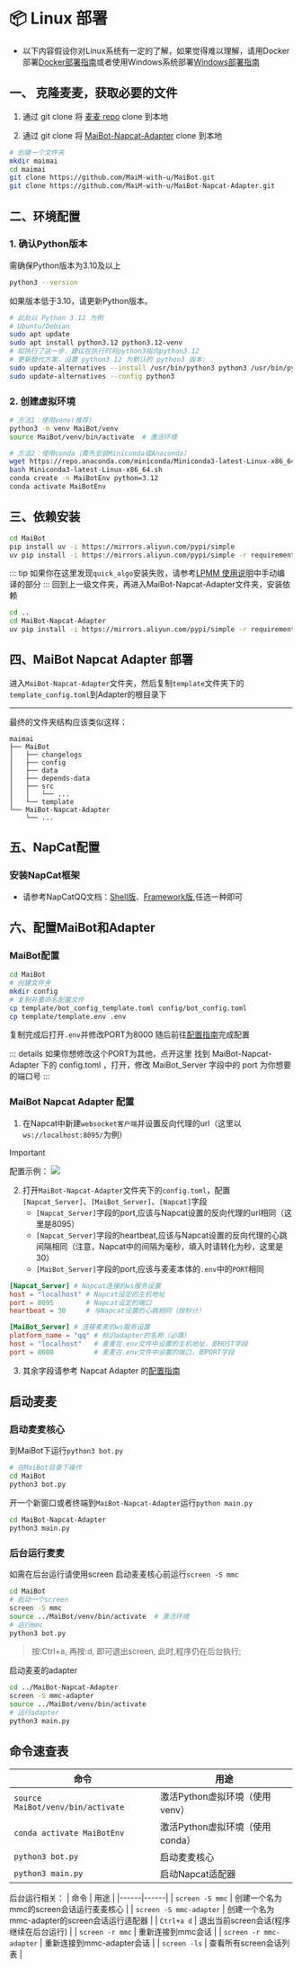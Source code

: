 # 📦 Linux 部署

- 以下内容假设你对Linux系统有一定的了解，如果觉得难以理解，请用Docker部署[Docker部署指南](mmc_deploy_docker)或者使用Windows系统部署[Windows部署指南](mmc_deploy_windows)

## 一、 克隆麦麦，获取必要的文件
1. 通过 git clone 将 [麦麦 repo](https://github.com/MaiM-with-u/MaiBot) clone 到本地

2. 通过 git clone 将 [MaiBot-Napcat-Adapter](https://github.com/MaiM-with-u/MaiBot-Napcat-Adapter) clone 到本地
```bash
# 创建一个文件夹
mkdir maimai
cd maimai
git clone https://github.com/MaiM-with-u/MaiBot.git
git clone https://github.com/MaiM-with-u/MaiBot-Napcat-Adapter.git
```

## 二、环境配置

### 1️. 确认Python版本

需确保Python版本为3.10及以上

```bash
python3 --version
```

如果版本低于3.10，请更新Python版本。

```bash
# 此处以 Python 3.12 为例
# Ubuntu/Debian
sudo apt update
sudo apt install python3.12 python3.12-venv
# 如执行了这一步，建议在执行时将python3指向python3.12
# 更新替代方案，设置 python3.12 为默认的 python3 版本:
sudo update-alternatives --install /usr/bin/python3 python3 /usr/bin/python3.12
sudo update-alternatives --config python3
```

### 2. 创建虚拟环境
```bash
# 方法1：使用venv(推荐)
python3 -m venv MaiBot/venv
source MaiBot/venv/bin/activate  # 激活环境

# 方法2：使用conda（需先安装Miniconda或Anaconda）
wget https://repo.anaconda.com/miniconda/Miniconda3-latest-Linux-x86_64.sh
bash Miniconda3-latest-Linux-x86_64.sh
conda create -n MaiBotEnv python=3.12
conda activate MaiBotEnv
```

## 三、依赖安装
```bash
cd MaiBot
pip install uv -i https://mirrors.aliyun.com/pypi/simple
uv pip install -i https://mirrors.aliyun.com/pypi/simple -r requirements.txt --upgrade
```
::: tip
如果你在这里发现`quick_algo`安装失败，请参考[LPMM 使用说明](/manual/usage/lpmm)中手动编译的部分
:::
回到上一级文件夹，再进入MaiBot-Napcat-Adapter文件夹，安装依赖
```bash
cd ..
cd MaiBot-Napcat-Adapter
uv pip install -i https://mirrors.aliyun.com/pypi/simple -r requirements.txt --upgrade
```
## 四、MaiBot Napcat Adapter 部署

进入`MaiBot-Napcat-Adapter`文件夹，然后复制`template`文件夹下的`template_config.toml`到Adapter的根目录下

<hr class="custom_hr"/>

最终的文件夹结构应该类似这样：
```
maimai
├── MaiBot
│   ├── changelogs
│   ├── config
│   ├── data
│   ├── depends-data
│   ├── src
│   │   └── ...
│   └── template
└── MaiBot-Napcat-Adapter
    └── ...
```

## 五、NapCat配置

###  **安装NapCat框架**

- 请参考NapCatQQ文档：[Shell版](https://www.napcat.wiki/guide/boot/Shell)、[Framework版](https://www.napcat.wiki/guide/boot/Framework),任选一种即可

## 六、配置MaiBot和Adapter

### MaiBot配置

```bash
cd MaiBot
# 创建文件夹
mkdir config
# 复制并重命名配置文件
cp template/bot_config_template.toml config/bot_config.toml
cp template/template.env .env
```
复制完成后打开`.env`并修改PORT为8000
随后前往[配置指南](/manual/configuration/index)完成配置

::: details 如果你想修改这个PORT为其他，点开这里
找到 MaiBot-Napcat-Adapter 下的 config.toml ，打开，修改 MaiBot_Server 字段中的 port 为你想要的端口号
:::

### MaiBot Napcat Adapter 配置

1. 在Napcat中新建`websocket客户端`并设置反向代理的url（这里以`ws://localhost:8095/`为例）
> [!IMPORTANT]
> 配置示例：
> ![](/images/napcat_websockets_client.png)
2. 打开`MaiBot-Napcat-Adapter`文件夹下的`config.toml`，配置`[Napcat_Server]`、`[MaiBot_Server]`、`[Napcat]`字段
    - `[Napcat_Server]`字段的port,应该与Napcat设置的反向代理的url相同（这里是8095）
    - `[Napcat_Server]`字段的heartbeat,应该与Napcat设置的反向代理的心跳间隔相同（注意，Napcat中的间隔为毫秒，填入时请转化为秒，这里是30）
    - `[MaiBot_Server]`字段的port,应该与麦麦本体的`.env`中的`PORT`相同
```toml
[Napcat_Server] # Napcat连接的ws服务设置
host = "localhost" # Napcat设定的主机地址
port = 8095        # Napcat设定的端口
heartbeat = 30     # 与Napcat设置的心跳相同（按秒计）

[MaiBot_Server] # 连接麦麦的ws服务设置
platform_name = "qq" # 标识adapter的名称（必填）
host = "localhost"   # 麦麦在.env文件中设置的主机地址，即HOST字段
port = 8000          # 麦麦在.env文件中设置的端口，即PORT字段
```
3. 其余字段请参考 Napcat Adapter 的[配置指南](/manual/adapters/napcat)

## 启动麦麦

### 启动麦麦核心
到MaiBot下运行`python3 bot.py`
```bash
# 在MaiBot目录下操作
cd MaiBot
python3 bot.py
```
开一个新窗口或者终端到`MaiBot-Napcat-Adapter`运行`python main.py`
```bash
cd MaiBot-Napcat-Adapter
python3 main.py
```

### 后台运行麦麦
如需在后台运行请使用screen
启动麦麦核心前运行`screen -S mmc`
```bash
cd MaiBot
# 启动一个screen
screen -S mmc
source ../MaiBot/venv/bin/activate  # 激活环境
# 运行mmc
python3 bot.py
```
> 按:Ctrl+a, 再按:d, 即可退出screen, 此时,程序仍在后台执行;  

启动麦麦的adapter
```bash
cd ../MaiBot-Napcat-Adapter
screen -S mmc-adapter
source ../MaiBot/venv/bin/activate
# 运行adapter
python3 main.py
```

## 命令速查表

| 命令 | 用途 |
|------|------|
| `source MaiBot/venv/bin/activate` | 激活Python虚拟环境（使用venv） |
| `conda activate MaiBotEnv` | 激活Python虚拟环境（使用conda） |
| `python3 bot.py` | 启动麦麦核心 |
| `python3 main.py` | 启动Napcat适配器|

后台运行相关：
| 命令 | 用途 |
|------|------|
| `screen -S mmc` | 创建一个名为mmc的screen会话运行麦麦核心 |
| `screen -S mmc-adapter` | 创建一个名为mmc-adapter的screen会话运行适配器 |
| `Ctrl+a d` | 退出当前screen会话(程序继续在后台运行) |
| `screen -r mmc` | 重新连接到mmc会话 |
| `screen -r mmc-adapter` | 重新连接到mmc-adapter会话 |
| `screen -ls` | 查看所有screen会话列表 |
